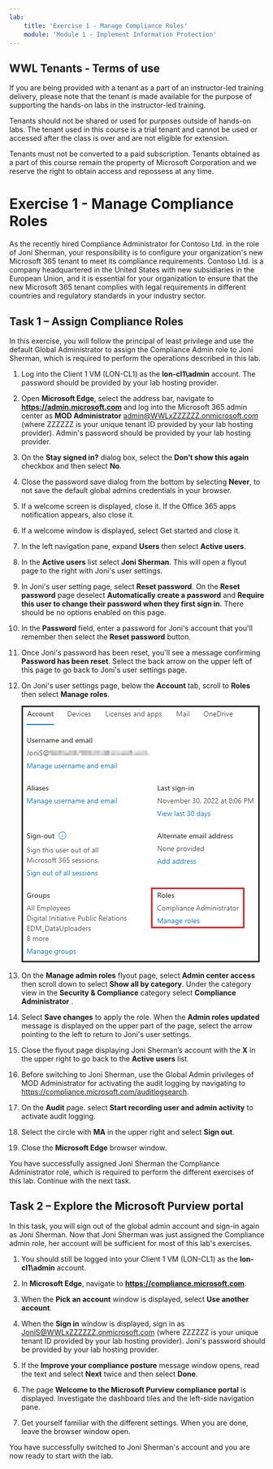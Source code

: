 ```yaml
---
lab:
    title: 'Exercise 1 - Manage Compliance Roles'
    module: 'Module 1 - Implement Information Protection'
---
```

## WWL Tenants - Terms of use

If you are being provided with a tenant as a part of an instructor-led training delivery, please note that the tenant is made available for the purpose of supporting the hands-on labs in the instructor-led training.

Tenants should not be shared or used for purposes outside of hands-on labs. The tenant used in this course is a trial tenant and cannot be used or accessed after the class is over and are not eligible for extension.

Tenants must not be converted to a paid subscription. Tenants obtained as a part of this course remain the property of Microsoft Corporation and we reserve the right to obtain access and repossess at any time.

# Exercise 1 - Manage Compliance Roles

As the recently hired Compliance Administrator for Contoso Ltd. in the role of Joni Sherman, your responsibility is to configure your organization's new Microsoft 365 tenant to meet its compliance requirements. Contoso Ltd. is a company headquartered in the United States with new subsidiaries in the European Union, and it is essential for your organization to ensure that the new Microsoft 365 tenant complies with legal requirements in different countries and regulatory standards in your industry sector.

## Task 1 – Assign Compliance Roles

In this exercise, you will follow the principal of least privilege and use the default Global Administrator to assign the Compliance Admin role to Joni Sherman, which is required to perform the operations described in this lab.

1. Log into the Client 1 VM (LON-CL1) as the **lon-cl1\admin** account. The password should be provided by your lab hosting provider.

1. Open **Microsoft Edge**, select the address bar, navigate to **https://admin.microsoft.com** and log into the Microsoft 365 admin center as **MOD Administrator** admin@WWLxZZZZZZ.onmicrosoft.com (where ZZZZZZ is your unique tenant ID provided by your lab hosting provider). Admin's password should be provided by your lab hosting provider.

1. On the **Stay signed in?** dialog box, select the **Don’t show this again** checkbox and then select **No**.

1. Close the password save dialog from the bottom by selecting **Never**, to not save the default global admins credentials in your browser.

1. If a welcome screen is displayed, close it. If the Office 365 apps notification appears, also close it.

1. If a welcome window is displayed, select Get started and close it.

1. In the left navigation pane, expand **Users** then select **Active users**.

1. In the **Active users** list select **Joni Sherman**. This will open a flyout page to the right with Joni's user settings.

1. In Joni's user setting page, select **Reset password**. On the **Reset password** page deselect **Automatically create a password** and **Require this user to change their password when they first sign in**. There should be no options enabled on this page.

1. In the **Password** field, enter a password for Joni's account that you'll remember then select the **Reset password** button.

1. Once Joni's password has been reset, you'll see a message confirming **Password has been reset**. Select the back arrow on the upper left of this page to go back to Joni's user settings page.

1. On Joni's user settings page, below the **Account** tab, scroll to **Roles** then select **Manage roles**.

      ![Screenshot of Manage roles option](../Media/ManageRoles.png)

1. On the **Manage admin roles** flyout page, select **Admin center access** then scroll down to select **Show all by category**. Under the category view in the **Security & Compliance** category select **Compliance Administrator** .

1. Select **Save changes** to apply the role. When the **Admin roles updated** message is displayed on the upper part of the page, select the arrow pointing to the left to return to Joni's user settings.

1. Close the flyout page displaying Joni Sherman’s account with the **X** in the upper right to go back to the **Active users** list.

1. Before switching to Joni Sherman, use the Global Admin privileges of MOD Administrator for activating the audit logging by navigating to https://compliance.microsoft.com/auditlogsearch.

1. On the **Audit** page. select **Start recording user and admin activity** to activate audit logging.

1. Select the circle with **MA** in the upper right and select **Sign out**.

1. Close the **Microsoft Edge** browser window.

You have successfully assigned Joni Sherman the Compliance Administrator role, which is required to perform the different exercises of this lab. Continue with the next task.

## Task 2 – Explore the Microsoft Purview portal

In this task, you will sign out of the global admin account and sign-in again as Joni Sherman. Now that Joni Sherman was just assigned the Compliance admin role, her account will be sufficient for most of this lab's exercises.

1. You should still be logged into your Client 1 VM (LON-CL1) as the **lon-cl1\admin** account.

1. In **Microsoft Edge**, navigate to **https://compliance.microsoft.com**.

1. When the **Pick an account** window is displayed, select **Use another account**.

1. When the **Sign in** window is displayed, sign in as JoniS@WWLxZZZZZZ.onmicrosoft.com (where ZZZZZZ is your unique tenant ID provided by your lab hosting provider).  Joni's password should be provided by your lab hosting provider.

1. If the **Improve your compliance posture** message window opens, read the text and select **Next** twice and then select **Done**. 

1. The page **Welcome to the Microsoft Purview compliance portal** is displayed. Investigate the dashboard tiles and the left-side navigation pane.

1. Get yourself familiar with the different settings. When you are done, leave the browser window open.

You have successfully switched to Joni Sherman's account and you are now ready to start with the lab.
